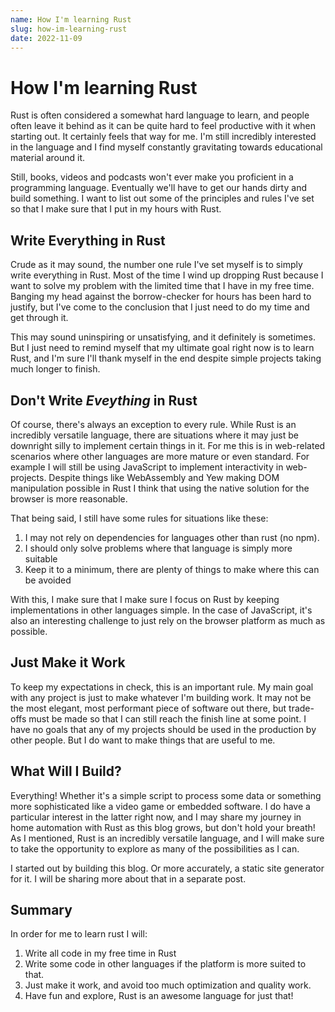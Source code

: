 ```yaml
---
name: How I'm learning Rust
slug: how-im-learning-rust
date: 2022-11-09
---
```


# How I'm learning Rust

Rust is often considered a somewhat hard language to learn, and people often leave it behind as it can be quite hard to feel productive with it when starting out. It certainly feels that way for me. I'm still incredibly interested in the language and I find myself constantly gravitating towards educational material around it.

Still, books, videos and podcasts won't ever make you proficient in a programming language. Eventually we'll have to get our hands dirty and build something. I want to list out some of the principles and rules I've set so that I make sure that I put in my hours with Rust.

## Write Everything in Rust

Crude as it may sound, the number one rule I've set myself is to simply write everything in Rust. Most of the time I wind up dropping Rust because I want to solve my problem with the limited time that I have in my free time. Banging my head against the borrow-checker for hours has been hard to justify, but I've come to the conclusion that I just need to do my time and get through it.

This may sound uninspiring or unsatisfying, and it definitely is sometimes. But I just need to remind myself that my ultimate goal right now is to learn Rust, and I'm sure I'll thank myself in the end despite simple projects taking much longer to finish.

## Don't Write _Eveything_ in Rust

Of course, there's always an exception to every rule. While Rust is an incredibly versatile language, there are situations where it may just be downright silly to implement certain things in it. For me this is in web-related scenarios where other languages are more mature or even standard. For example I will still be using JavaScript to implement interactivity in web-projects. Despite things like WebAssembly and Yew making DOM manipulation possible in Rust I think that using the native solution for the browser is more reasonable.

That being said, I still have some rules for situations like these:

1. I may not rely on dependencies for languages other than rust (no npm).
2. I should only solve problems where that language is simply more suitable
3. Keep it to a minimum, there are plenty of things to make where this can be avoided

With this, I make sure that I make sure I focus on Rust by keeping implementations in other languages simple. In the case of JavaScript, it's also an interesting challenge to just rely on the browser platform as much as possible.

## Just Make it Work

To keep my expectations in check, this is an important rule. My main goal with any project is just to make whatever I'm building work. It may not be the most elegant, most performant piece of software out there, but trade-offs must be made so that I can still reach the finish line at some point. I have no goals that any of my projects should be used in the production by other people. But I do want to make things that are useful to me.

## What Will I Build?

Everything! Whether it's a simple script to process some data or something more sophisticated like a video game or embedded software. I do have a particular interest in the latter right now, and I may share my journey in home automation with Rust as this blog grows, but don't hold your breath! As I mentioned, Rust is an incredibly versatile language, and I will make sure to take the opportunity to explore as many of the possibilities as I can.

I started out by building this blog. Or more accurately, a static site generator for it. I will be sharing more about that in a separate post.

## Summary

In order for me to learn rust I will:

1. Write all code in my free time in Rust
2. Write some code in other languages if the platform is more suited to that.
3. Just make it work, and avoid too much optimization and quality work.
4. Have fun and explore, Rust is an awesome language for just that!
